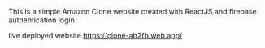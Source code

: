 This is a simple Amazon Clone website created with ReactJS and firebase authentication login

live deployed website https://clone-ab2fb.web.app/
